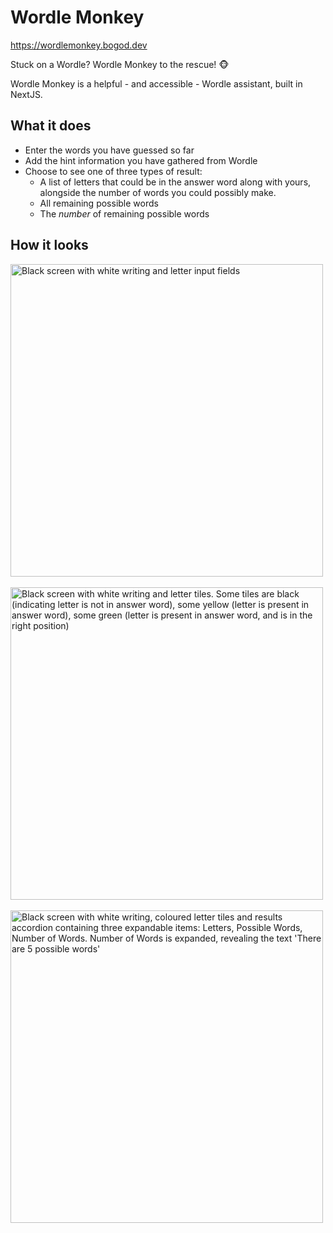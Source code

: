 # Wordle Monkey
https://wordlemonkey.bogod.dev

Stuck on a Wordle? Wordle Monkey to the rescue! 🐵

Wordle Monkey is a helpful - and accessible - Wordle assistant, built in NextJS.

## What it does

- Enter the words you have guessed so far
- Add the hint information you have gathered from Wordle
- Choose to see one of three types of result:
  - A list of letters that could be in the answer word along with yours, alongside the number of words you could possibly make.
  - All remaining possible words
  - The _number_ of remaining possible words

## How it looks
<p>
  <img src="https://user-images.githubusercontent.com/45694422/156741046-50ef1087-09c4-4a48-b286-98fe19917f09.png" 
       alt="Black screen with white writing and letter input fields" 
       height="500"/>
  &nbsp;
  <img src="https://user-images.githubusercontent.com/45694422/156741198-80fc8752-4288-418a-a240-fc4ffb8582af.png" 
       alt="Black screen with white writing and letter tiles. Some tiles are black (indicating letter is not in answer word), some yellow (letter is present in answer word), some green (letter is present in answer word, and is in the right position)" 
       height="500"/>
  &nbsp;
  <img src="https://user-images.githubusercontent.com/45694422/156741386-8638ae83-4145-4fda-9708-92b07741d3a1.png" 
       alt="Black screen with white writing, coloured letter tiles and results accordion containing three expandable items: Letters, Possible Words, Number of Words. Number of Words is expanded, revealing the text 'There are 5 possible words'" 
       height="500"/>
</p>
